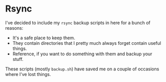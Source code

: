 Rsync
===
I've decided to include my `rsync` backup scripts in here for a bunch of reasons:

- It's a safe place to keep them.
- They contain directories that I pretty much always forget contain useful things.
- Reference, if you want to do something with them and backup your stuff. 

These scripts (mostly `backup.sh`) have saved me on a couple of occasions where I've lost things.

